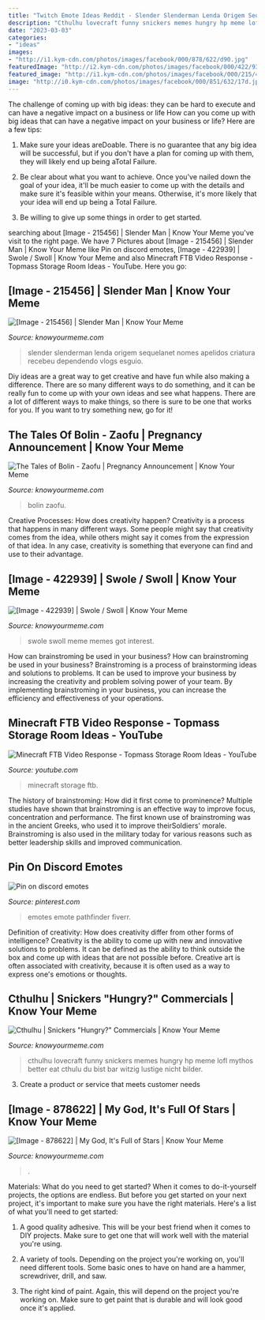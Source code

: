 ```yaml
---
title: "Twitch Emote Ideas Reddit - Slender Slenderman Lenda Origem Sequelanet Nomes Apelidos Criatura Recebeu Dependendo Vlogs Esguio"
description: "Cthulhu lovecraft funny snickers memes hungry hp meme lofl mythos better eat cthulu du bist bar witzig lustige nicht bilder"
date: "2023-03-03"
categories:
- "ideas"
images:
- "http://i1.kym-cdn.com/photos/images/facebook/000/878/622/d90.jpg"
featuredImage: "http://i2.kym-cdn.com/photos/images/facebook/000/422/939/c7b.jpg"
featured_image: "http://i1.kym-cdn.com/photos/images/facebook/000/215/456/223908_2308968847067_1334718172_32677822_5348751_n.jpg"
image: "http://i0.kym-cdn.com/photos/images/facebook/000/851/632/17d.jpg"
---
```



The challenge of coming up with big ideas: they can be hard to execute and can have a negative impact on a business or life
How can you come up with big ideas that can have a negative impact on your business or life? Here are a few tips: 
1. Make sure your ideas areDoable. There is no guarantee that any big idea will be successful, but if you don't have a plan for coming up with them, they will likely end up being aTotal Failure. 

2. Be clear about what you want to achieve. Once you've nailed down the goal of your idea, it'll be much easier to come up with the details and make sure it's feasible within your means. Otherwise, it's more likely that your idea will end up being a Total Failure. 

3. Be willing to give up some things in order to get started.

	

		
searching about [Image - 215456] | Slender Man | Know Your Meme you've visit to the right page. We have 7 Pictures about [Image - 215456] | Slender Man | Know Your Meme like Pin on discord emotes, [Image - 422939] | Swole / Swoll | Know Your Meme and also Minecraft FTB Video Response - Topmass Storage Room Ideas - YouTube. Here you go:
		
    
## [Image - 215456] | Slender Man | Know Your Meme

<img loading=lazy src="http://i1.kym-cdn.com/photos/images/facebook/000/215/456/223908_2308968847067_1334718172_32677822_5348751_n.jpg" onerror="this.onerror=null;this.src='https://tse1.mm.bing.net/th?id=OIP.zc7zpty8i9FDnLVMEWajjgHaJ6&amp;pid=15.1';" alt="[Image - 215456] | Slender Man | Know Your Meme">

_Source: knowyourmeme.com_

>slender slenderman lenda origem sequelanet nomes apelidos criatura recebeu dependendo vlogs esguio. 

	

Diy ideas are a great way to get creative and have fun while also making a difference. There are so many different ways to do something, and it can be really fun to come up with your own ideas and see what happens. There are a lot of different ways to make things, so there is sure to be one that works for you. If you want to try something new, go for it!

    
## The Tales Of Bolin - Zaofu | Pregnancy Announcement | Know Your Meme

<img loading=lazy src="http://i0.kym-cdn.com/photos/images/facebook/000/851/632/17d.jpg" onerror="this.onerror=null;this.src='https://tse4.mm.bing.net/th?id=OIP.VlhBxLVocZMuDIMiscCwOwHaIO&amp;pid=15.1';" alt="The Tales of Bolin - Zaofu | Pregnancy Announcement | Know Your Meme">

_Source: knowyourmeme.com_

>bolin zaofu. 

	

Creative Processes: How does creativity happen?
Creativity is a process that happens in many different ways. Some people might say that creativity comes from the idea, while others might say it comes from the expression of that idea. In any case, creativity is something that everyone can find and use to their advantage.

    
## [Image - 422939] | Swole / Swoll | Know Your Meme

<img loading=lazy src="http://i2.kym-cdn.com/photos/images/facebook/000/422/939/c7b.jpg" onerror="this.onerror=null;this.src='https://tse3.mm.bing.net/th?id=OIP.uaW-natCGEKGUDTbdxSe_gHaLP&amp;pid=15.1';" alt="[Image - 422939] | Swole / Swoll | Know Your Meme">

_Source: knowyourmeme.com_

>swole swoll meme memes got interest. 

	

How can brainstroming be used in your business?
How can brainstroming be used in your business? Brainstroming is a process of brainstorming ideas and solutions to problems. It can be used to improve your business by increasing the creativity and problem solving power of your team. By implementing brainstroming in your business, you can increase the efficiency and effectiveness of your operations.

    
## Minecraft FTB Video Response - Topmass Storage Room Ideas - YouTube

<img loading=lazy src="http://i1.ytimg.com/vi/lP2dTt0zZF4/maxresdefault.jpg" onerror="this.onerror=null;this.src='https://tse3.mm.bing.net/th?id=OIP.bQ7Pg_rvpUKayTQfV-BKTAHaEK&amp;pid=15.1';" alt="Minecraft FTB Video Response - Topmass Storage Room Ideas - YouTube">

_Source: youtube.com_

>minecraft storage ftb. 

	

The history of brainstroming: How did it first come to prominence?
Multiple studies have shown that brainstroming is an effective way to improve focus, concentration and performance. The first known use of brainstroming was in the ancient Greeks, who used it to improve theirSoldiers' morale. Brainstroming is also used in the military today for various reasons such as better leadership skills and improved communication.

    
## Pin On Discord Emotes

<img loading=lazy src="https://i.pinimg.com/736x/14/a4/64/14a464a8d551b91442b3b88ef784c8f0.jpg" onerror="this.onerror=null;this.src='https://tse1.mm.bing.net/th?id=OIP.XKyZJ2rO39WO-Smy_Oxn-QHaFj&amp;pid=15.1';" alt="Pin on discord emotes">

_Source: pinterest.com_

>emotes emote pathfinder fiverr. 

	

Definition of creativity: How does creativity differ from other forms of intelligence?
Creativity is the ability to come up with new and innovative solutions to problems. It can be defined as the ability to think outside the box and come up with ideas that are not possible before. Creative art is often associated with creativity, because it is often used as a way to express one's emotions or thoughts.

    
## Cthulhu | Snickers &quot;Hungry?&quot; Commercials | Know Your Meme

<img loading=lazy src="http://i1.kym-cdn.com/photos/images/facebook/000/542/387/196.jpg" onerror="this.onerror=null;this.src='https://tse1.mm.bing.net/th?id=OIP.2c0futrCjsA9za3jQKaa2gHaHV&amp;pid=15.1';" alt="Cthulhu | Snickers &quot;Hungry?&quot; Commercials | Know Your Meme">

_Source: knowyourmeme.com_

>cthulhu lovecraft funny snickers memes hungry hp meme lofl mythos better eat cthulu du bist bar witzig lustige nicht bilder. 

	

3. Create a product or service that meets customer needs

    
## [Image - 878622] | My God, It&#039;s Full Of Stars | Know Your Meme

<img loading=lazy src="http://i1.kym-cdn.com/photos/images/facebook/000/878/622/d90.jpg" onerror="this.onerror=null;this.src='https://tse1.mm.bing.net/th?id=OIP.F_8lWEoZKj4vkXjrONQbrwHaGL&amp;pid=15.1';" alt="[Image - 878622] | My God, It&#039;s Full of Stars | Know Your Meme">

_Source: knowyourmeme.com_

>. 

	

Materials: What do you need to get started?
When it comes to do-it-yourself projects, the options are endless. But before you get started on your next project, it's important to make sure you have the right materials. Here's a list of what you'll need to get started:
1. A good quality adhesive. This will be your best friend when it comes to DIY projects. Make sure to get one that will work well with the material you're using.

2. A variety of tools. Depending on the project you're working on, you'll need different tools. Some basic ones to have on hand are a hammer, screwdriver, drill, and saw.

3. The right kind of paint. Again, this will depend on the project you're working on. Make sure to get paint that is durable and will look good once it's applied.


